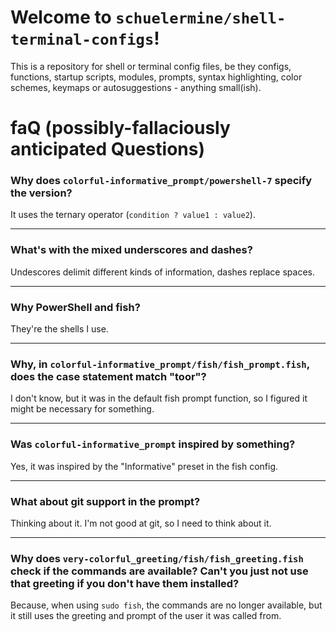 # Welcome to `schuelermine/shell-terminal-configs`!

This is a repository for shell or terminal config files, be they configs, functions, startup scripts, modules, prompts, syntax highlighting, color schemes, keymaps or autosuggestions - anything small(ish).

# faQ (possibly-**f**allaciously **a**nticipated **Q**uestions)

### Why does `colorful-informative_prompt/powershell-7` specify the version?

It uses the ternary operator (`condition ? value1 : value2`).

---

### What's with the mixed underscores and dashes?

Undescores delimit different kinds of information, dashes replace spaces.

---

### Why PowerShell and fish?

They're the shells I use.

---

### Why, in `colorful-informative_prompt/fish/fish_prompt.fish`, does the case statement match "toor"?

I don't know, but it was in the default fish prompt function, so I figured it might be necessary for something.

---

### Was `colorful-informative_prompt` inspired by something?

Yes, it was inspired by the "Informative" preset in the fish config.

---

### What about git support in the prompt?

Thinking about it. I'm not good at git, so I need to think about it.

---

### Why does `very-colorful_greeting/fish/fish_greeting.fish` check if the commands are available? Can't you just not use that greeting if you don't have them installed?

Because, when using `sudo fish`, the commands are no longer available, but it still uses the greeting and prompt of the user it was called from.
